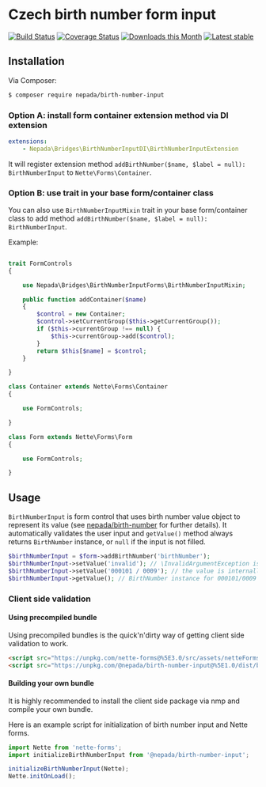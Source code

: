 Czech birth number form input
=============================

[![Build Status](https://github.com/nepada/birth-number-input/workflows/CI/badge.svg)](https://github.com/nepada/birth-number-input/actions?query=workflow%3ACI+branch%3Amaster)
[![Coverage Status](https://coveralls.io/repos/github/nepada/birth-number-input/badge.svg?branch=master)](https://coveralls.io/github/nepada/birth-number-input?branch=master)
[![Downloads this Month](https://img.shields.io/packagist/dm/nepada/birth-number-input.svg)](https://packagist.org/packages/nepada/birth-number-input)
[![Latest stable](https://img.shields.io/packagist/v/nepada/birth-number-input.svg)](https://packagist.org/packages/nepada/birth-number-input)


Installation
------------

Via Composer:

```sh
$ composer require nepada/birth-number-input
```

### Option A: install form container extension method via DI extension

```yaml
extensions:
    - Nepada\Bridges\BirthNumberInputDI\BirthNumberInputExtension
```

It will register extension method `addBirthNumber($name, $label = null): BirthNumberInput` to `Nette\Forms\Container`.


### Option B: use trait in your base form/container class

You can also use `BirthNumberInputMixin` trait in your base form/container class to add method `addBirthNumber($name, $label = null): BirthNumberInput`.

Example:

```php

trait FormControls
{

    use Nepada\Bridges\BirthNumberInputForms\BirthNumberInputMixin;

    public function addContainer($name)
    {
        $control = new Container;
        $control->setCurrentGroup($this->getCurrentGroup());
        if ($this->currentGroup !== null) {
            $this->currentGroup->add($control);
        }
        return $this[$name] = $control;
    }

}

class Container extends Nette\Forms\Container
{

    use FormControls;

}

class Form extends Nette\Forms\Form
{

    use FormControls;

}

``` 


Usage
-----

`BirthNumberInput` is form control that uses birth number value object to represent its value (see [nepada/birth-number](https://github.com/nepada/birth-number) for further details).
It automatically validates the user input and `getValue()` method always returns `BirthNumber` instance, or `null` if the input is not filled.

```php
$birthNumberInput = $form->addBirthNumber('birthNumber');
$birthNumberInput->setValue('invalid'); // \InvalidArgumentException is thrown
$birthNumberInput->setValue('000101 / 0009'); // the value is internally converted to BirthNumber value object
$birthNumberInput->getValue(); // BirthNumber instance for 000101/0009
```


### Client side validation

#### Using precompiled bundle

Using precompiled bundles is the quick'n'dirty way of getting client side validation to work.

```html
<script src="https://unpkg.com/nette-forms@%5E3.0/src/assets/netteForms.min.js"></script>
<script src="https://unpkg.com/@nepada/birth-number-input@%5E1.0/dist/birth-number-input.min.js"></script>
```

#### Building your own bundle

It is highly recommended to install the client side package via nmp and compile your own bundle.

Here is an example script for initialization of birth number input and Nette forms.  

```js
import Nette from 'nette-forms';
import initializeBirthNumberInput from '@nepada/birth-number-input';

initializeBirthNumberInput(Nette);
Nette.initOnLoad();

```
